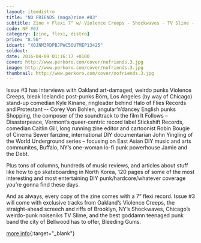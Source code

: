 ```yaml
---
layout: itemdistro
title: "NO FRIENDS (maga)zine #03"
subtitle: Zine + Flexi 7" w/ Violence Creeps - Shockwaves - TV Slime - Bleeding Gums
code: NF #03
category: [zine, flexi, distro]
price: "8.50"
idcart: "XOJNM3RDPBJPWC5OU7MEP13425"
soldout:
date: 2016-04-09 01:16:17 +0100
cover: http://www.perkoro.com/cover/nofriends.3.jpg
image: http://www.perkoro.com/cover/nofriends.3.jpg
thumbnail: http://www.perkoro.com/cover/nofriends.3.jpg
---
```


Issue #3 has interviews with Oakland art-damaged, weirdo punks Violence Creeps, bleak Icelandic post-punks Börn, Los Angeles (by way of Chicago) stand-up comedian Kyle Kinane, ringleader behind Halo of Flies Records and Protestant -- Corey Von Bohlen, angular’n’dancey English punks Shopping, the composer of the soundtrack to the film It Follows – Disasterpeace, Vermont’s queer-centric record label Stickshift Records, comedian Caitlin Gill, long running zine editor and cartoonist Robin Bougie of Cinema Sewer fanzine, international DIY documentarian John Yingling of the World Underground series – focusing on East Asian DIY music and arts communites, Buffalo, NY’s one-woman lo-fi punk powerhouse Jamie and the Debt.

Plus tons of columns, hundreds of music reviews, and articles about stuff like how to go skateboarding in North Korea, 120 pages of some of the most interesting and most entertaining DIY punk/hardcore/whatever coverage you’re gonna find these days.

And as always, every copy of the zine comes with a 7” flexi record. Issue #3 will come with exclusive tracks from Oakland’s Violence Creeps, the straight-ahead screech and riffs of Brooklyn, NY’s Shockwaves, Chicago’s weirdo-punk noiseniks TV Slime, and the best goddamn teenaged punk band the city of Bellwood has to offer, Bleeding Gums.


[more info](https://nofriendszine.com){:target="_blank"}